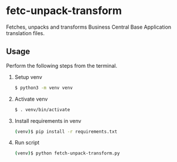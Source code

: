 # fetc-unpack-transform

Fetches, unpacks and transforms Business Central Base Application translation files.

## Usage

Perform the following steps from the terminal.

1. Setup venv

    ```bash
    $ python3 -m venv venv
    ```

2. Activate venv

    ```bash
    $ . venv/bin/activate
    ```

3. Install requirements in venv

    ```bash
    (venv)$ pip install -r requirements.txt
    ```

4. Run script

    ```bash
    (venv)$ python fetch-unpack-transform.py
    ```
